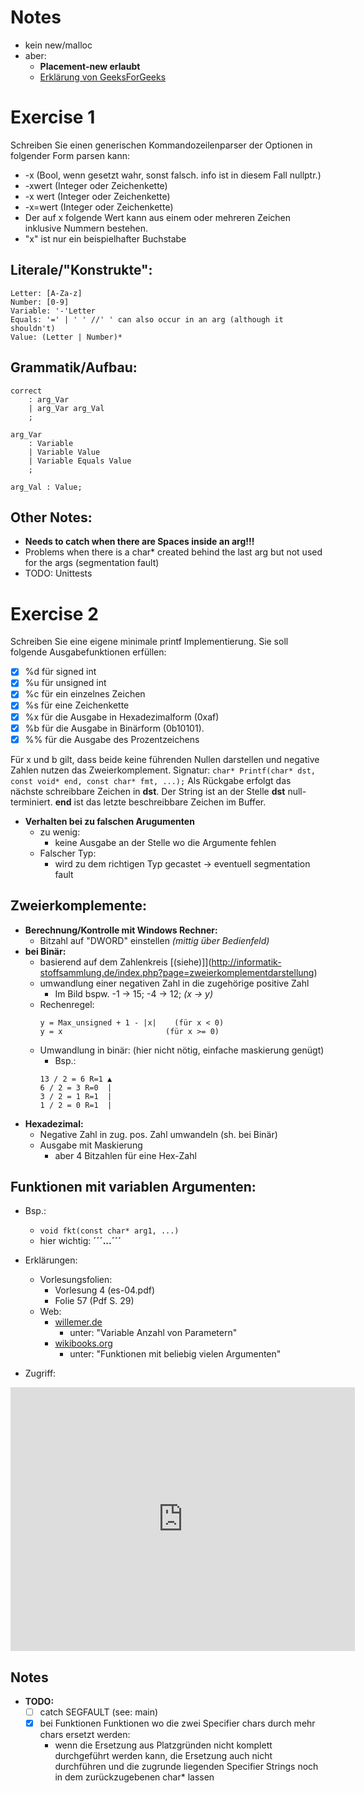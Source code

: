 # Notes
* kein new/malloc
* aber: 
    * **Placement-new erlaubt**
    * [Erklärung von GeeksForGeeks](https://www.geeksforgeeks.org/placement-new-operator-cpp/#:~:text=Placement%20new%20is%20a%20variation%20new%20operator%20in,and%20construct%20an%20object%20in%20the%20passed%20memory.)
    

# Exercise 1
Schreiben Sie einen generischen Kommandozeilenparser der Optionen in folgender Form parsen
kann:
* -x (Bool, wenn gesetzt wahr, sonst falsch. info ist in diesem Fall nullptr.)
* -xwert (Integer oder Zeichenkette)
* -x wert (Integer oder Zeichenkette)
* -x=wert (Integer oder Zeichenkette)
* Der auf x folgende Wert kann aus einem oder mehreren Zeichen inklusive Nummern bestehen.
* "x" ist nur ein beispielhafter Buchstabe

## Literale/"Konstrukte":
```
Letter: [A-Za-z]
Number: [0-9]
Variable: '-'Letter
Equals: '=' | ' ' //' ' can also occur in an arg (although it shouldn't)
Value: (Letter | Number)*
```

## Grammatik/Aufbau:
```
correct 
    : arg_Var
    | arg_Var arg_Val
    ;

arg_Var
    : Variable
    | Variable Value
    | Variable Equals Value
    ;

arg_Val : Value;
```

## Other Notes:
* **Needs to catch when there are Spaces inside an arg!!!** 
* Problems when there is a char* created behind the last arg but not used for the args (segmentation fault)
* TODO: Unittests


# Exercise 2
Schreiben Sie eine eigene minimale printf Implementierung. Sie soll folgende Ausgabefunktionen erfüllen:
- [x] %d für signed int
- [x] %u für unsigned int
- [x] %c für ein einzelnes Zeichen
- [x] %s für eine Zeichenkette
- [x] %x für die Ausgabe in Hexadezimalform (0xaf)
- [x] %b für die Ausgabe in Binärform (0b10101).
- [x] %% für die Ausgabe des Prozentzeichens

Für x und b gilt, dass beide keine führenden Nullen darstellen und negative Zahlen nutzen das Zweierkomplement.
Signatur:
```char* Printf(char* dst, const void* end, const char* fmt, ...);```
Als Rückgabe erfolgt das nächste schreibbare Zeichen in **dst**. Der String ist an der Stelle **dst** null-terminiert. **end** ist das letzte beschreibbare Zeichen im Buffer.

* **Verhalten bei zu falschen Arugumenten**
    * zu wenig:
        * keine Ausgabe an der Stelle wo die Argumente fehlen
    * Falscher Typ:
        * wird zu dem richtigen Typ gecastet -> eventuell segmentation fault

## Zweierkomplemente:
* **Berechnung/Kontrolle mit Windows Rechner:**
    * Bitzahl auf "DWORD" einstellen *(mittig über Bedienfeld)*
* **bei Binär:**
    * basierend auf dem Zahlenkreis [(siehe)]](http://informatik-stoffsammlung.de/index.php?page=zweierkomplementdarstellung)
    * umwandlung einer negativen Zahl in die zugehörige positive Zahl
        * Im Bild bspw. -1 -> 15; -4 -> 12; *(x -> y)*
    * Rechenregel: 
        ```
        y = Max_unsigned + 1 - |x|    (für x < 0)
        y = x                       (für x >= 0)
        ```
    * Umwandlung in binär: (hier nicht nötig, einfache maskierung genügt)
        * Bsp.:
        ```
        13 / 2 = 6 R=1 ▲
        6 / 2 = 3 R=0  |
        3 / 2 = 1 R=1  |
        1 / 2 = 0 R=1  |
        ```
* **Hexadezimal:**
    * Negative Zahl in zug. pos. Zahl umwandeln (sh. bei Binär)
    * Ausgabe mit Maskierung
        * aber 4 Bitzahlen für eine Hex-Zahl

## Funktionen mit variablen Argumenten:
* Bsp.:
    * ```void fkt(const char* arg1, ...)```
    * hier wichtig: **´´´...´´´**
* Erklärungen:
    * Vorlesungsfolien:
        * Vorlesung 4 (es-04.pdf)
        * Folie 57 (Pdf S. 29)
    * Web:
        * [willemer.de](http://www.willemer.de/informatik/cpp/parameter.htm)
            * unter: "Variable Anzahl von Parametern"
        * [wikibooks.org](https://de.wikibooks.org/wiki/C%2B%2B-Programmierung/_Weitere_Grundelemente/_Prozeduren_und_Funktionen)
            * unter: "Funktionen mit beliebig vielen Argumenten"

* Zugriff:
<iframe
src="https://carbon.now.sh/embed?bg=rgba%28171%2C+184%2C+195%2C+1%29&t=vscode&wt=none&l=text%2Fx-c%2B%2Bsrc&ds=true&dsyoff=20px&dsblur=68px&wc=true&wa=true&pv=25px&ph=29px&ln=false&fl=1&fm=Hack&fs=14px&lh=133%25&si=false&es=1x&wm=false&code=void%2520fkt%28char*%2520arg1%252C%2520int%2520argc%252C%2520...%2520%29%2520%257B%250A%2520%2520%2520%2520va_list%2520params%253B%2520%252F%252FZugriffshandle%2520f%25C3%25BCr%2520die%2520Parameter%250A%2520%2520%2520%2520va_start%28params%252C%2520argc%29%253B%2520%252F%252FZugriff%2520vorbereiten%250A%2520%2520%2509%2509%2509%2509%2509%252F%252F%255E%2520letzter%2520benannter%2520parameter%250A%250A%2520%2520%2520%2520%252F%252FAlle%2520Parameter%2520durchlaufen%250A%2520%2520%2520%2520for%28int%2520i%2520%253D%25200%253B%2520i%2520%253C%2520argc%253B%2520i%252B%252B%29%2520%257B%250A%2520%2520%2520%2520%2520%2520%2520%2520%252F%252FParameter%2520holen%2520%28hier%2520f%25C3%25BCr%2520int%29%250A%2520%2520%2520%2520%2520%2520%2520%2520%252F%252F%2520params%2520wird%2520automatisch%2520eins%2520weiterbewegt%250A%2520%2520%2520%2520%2520%2520%2520%2520int%2520arg%2520%253D%2520va_arg%28params%252C%2520int%29%250A%250A%2520%2520%2520%2520%2520%2520%2520%2520...%2520%252F%252Fverwerten%250A%2520%2520%2520%2520%257D%250A%250A%2520%2520%2520%2520va_end%28params%29%253B%2520%252F%252FZugriff%2520abschlie%25C3%259Fen%250A%257D"
style="width: 551px; height: 422px; border:0; transform: scale(1); overflow:hidden;"
sandbox="allow-scripts allow-same-origin">
</iframe>

## Notes
* **TODO:**
    * [ ] catch SEGFAULT (see: main)
    * [x] bei Funktionen Funktionen wo die zwei Specifier chars durch mehr chars ersetzt werden:
        * wenn die Ersetzung aus Platzgründen nicht komplett durchgeführt werden kann, die Ersetzung auch nicht durchführen und die zugrunde liegenden Specifier Strings noch in dem zurückzugebenen char* lassen


